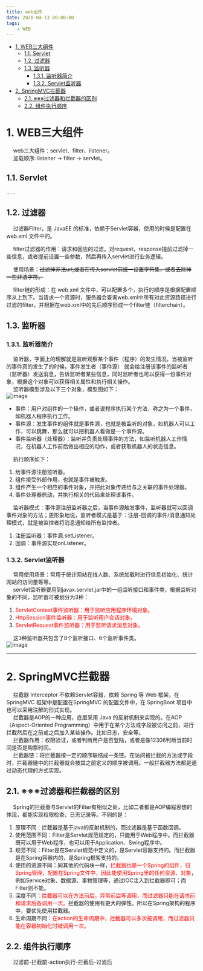 ```yaml
---
title: web组件
date: 2020-04-13 00:00:00
tags:
    - WEB
---
```


<!-- TOC -->

- [1. WEB三大组件](#1-web三大组件)
    - [1.1. Servlet](#11-servlet)
    - [1.2. 过滤器](#12-过滤器)
    - [1.3. 监听器](#13-监听器)
        - [1.3.1. 监听器简介](#131-监听器简介)
        - [1.3.2. Servlet监听器](#132-servlet监听器)
- [2. SpringMVC拦截器](#2-springmvc拦截器)
    - [2.1. ※※※过滤器和拦截器的区别](#21-※※※过滤器和拦截器的区别)
    - [2.2. 组件执行顺序](#22-组件执行顺序)

<!-- /TOC -->

# 1. WEB三大组件  
&emsp; web三大组件：servlet、filter、listener。  
&emsp; 加载顺序: listener -> filter -> servlet。  

## 1.1. Servlet  
......

## 1.2. 过滤器  
&emsp; 过滤器Filter，是 JavaEE 的标准，依赖于Servlet容器，使用的时候是配置在 web.xml 文件中的。  

&emsp; filter过滤器的作用：请求和回应的过滤。对request，response提前过滤掉一些信息，或者提前设置一些参数，然后再传入servlet进行业务逻辑。  

&emsp; 使用场景：~~过滤掉非法url,或者在传入servlet前统一设置字符集，或者去除掉一些非法字符。~~

&emsp; filter链的形成：在 web.xml 文件中，可以配置多个，执行的顺序是根据配置顺序从上到下。当请求一个资源时，服务器会查询web.xml中所有对此资源路径进行过滤的filter，并根据在web.xml中的先后顺序形成一个filter链（filterchain）。  

## 1.3. 监听器  
### 1.3.1. 监听器简介  
&emsp; 监听器，字面上的理解就是监听观察某个事件（程序）的发生情况，当被监听的事件真的发生了的时候，事件发生者（事件源） 就会给注册该事件的监听者（监听器）发送消息，告诉监听者某些信息，同时监听者也可以获得一份事件对象，根据这个对象可以获得相关属性和执行相关操作。  
&emsp; 监听器模型涉及以下三个对象，模型图如下：  
![image](https://gitee.com/wt1814/pic-host/raw/master/images/web/web-1.png)  

* 事件：用户对组件的一个操作，或者说程序执行某个方法，称之为一个事件，如机器人程序执行工作。  
* 事件源：发生事件的组件就是事件源，也就是被监听的对象，如机器人可以工作，可以跳舞，那么就可以把机器人看做是一个事件源。  
* 事件监听器（处理器）：监听并负责处理事件的方法，如监听机器人工作情况，在机器人工作前后做出相应的动作，或者获取机器人的状态信息。  

&emsp; 执行顺序如下：  
1. 给事件源注册监听器。  
2. 组件接受外部作用，也就是事件被触发。  
3. 组件产生一个相应的事件对象，并把此对象传递给与之关联的事件处理器。  
4. 事件处理器启动，并执行相关的代码来处理该事件。  

&emsp; 监听器模式：事件源注册监听器之后，当事件源触发事件，监听器就可以回调事件对象的方法；更形象地说，监听者模式是基于：注册-回调的事件/消息通知处理模式，就是被监控者将消息通知给所有监控者。   
1. 注册监听器：事件源.setListener。  
2. 回调：事件源实现onListener。  

### 1.3.2. Servlet监听器  
&emsp; 常用使用场景：常用于统计网站在线人数、系统加载时进行信息初始化、统计网站的访问量等等。  
&emsp; servlet监听器要用到javax.servlet.jar中的一组监听接口和事件类，根据监听对象的不同，监听器可被划分为3种：  
1. <font color = "red">ServletContext事件监听器：用于监听应用程序环境对象。</font>  
2. <font color = "red">HttpSession事件监听器：用于监听用户会话对象。</font>   
3. <font color = "red">ServletRequest事件监听器：用于监听请求消息对象。</font>   

&emsp; 这3种监听器共包含了8个监听接口、6个监听事件类。  
![image](https://gitee.com/wt1814/pic-host/raw/master/images/web/web-2.png)  

-----
# 2. SpringMVC拦截器  
&emsp; 拦截器 Interceptor 不依赖Servlet容器，依赖 Spring 等 Web 框架，在 SpringMVC 框架中是配置在SpringMVC 的配置文件中，在 SpringBoot 项目中也可以采用注解的形式实现。  
&emsp; 拦截器是AOP的一种应用，底层采用 Java 的反射机制来实现的。在AOP（Aspect-Oriented Programming）中用于在某个方法或字段被访问之前，进行拦截然后在之前或之后加入某些操作。比如日志，安全等。  
&emsp; 拦截器作用：权限验证，或者判断用户是否登陆，或者是像12306判断当前时间是否是购票时间。  
&emsp; 拦截器链：将拦截器按一定的顺序联结成一条链。在访问被拦截的方法或字段时，拦截器链中的拦截器就会按其之前定义的顺序被调用。一般拦截器方法都是通过动态代理的方式实现。  

## 2.1. ※※※过滤器和拦截器的区别  
&emsp; Spring的拦截器与Servlet的Filter有相似之处，比如二者都是AOP编程思想的体现，都能实现权限检查、日志记录等。不同的是：
1. 原理不同：拦截器是基于java的反射机制的，而过滤器是基于函数回调。  
2. 使用范围不同：Filter是Servlet规范规定的，只能用于Web程序中。而拦截器既可以用于Web程序，也可以用于Application、Swing程序中。  
3. 规范不同：Filter是在Servlet规范中定义的，是Servlet容器支持的。而拦截器是在Spring容器内的，是Spring框架支持的。  
4. 使用的资源不同：同其他的代码块一样，<font color = "red">拦截器也是一个Spring的组件，归Spring管理，配置在Spring文件中，因此能使用Spring里的任何资源、对象</font>，例如Service对象、数据源、事物管理等，通过IOC注入到拦截器即可；而Filter则不能。  
5. 深度不同：<font color = "red">拦截器可以在方法前后，异常前后等调用，而过滤器只能在请求前和请求后各调用一次。</font>拦截器的使用有更大的弹性。所以在Spring架构的程序中，要优先使用拦截器。  
6. 生命周期不同：<font color = "red">在action的生命周期中，拦截器可以多次被调用，而过滤器只能在容器初始化时被调用一次。</font>  

## 2.2. 组件执行顺序  
&emsp; 过滤前-拦截前-action执行-拦截后-过滤后  





